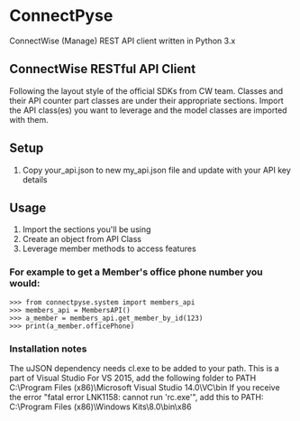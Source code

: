 # ConnectPyse
ConnectWise (Manage) REST API client written in Python 3.x

ConnectWise RESTful API Client
-----------------------

Following the layout style of the official SDKs from CW team. Classes and their API counter part classes are under
their appropriate sections. Import the API class(es) you want to leverage and the model classes are imported with them.

## Setup
1. Copy your_api.json to new my_api.json file and update with your API key details

## Usage
1. Import the sections you'll be using
2. Create an object from API Class
3. Leverage member methods to access features

### For example to get a Member's office phone number you would:

    >>> from connectpyse.system import members_api
    >>> members_api = MembersAPI()
    >>> a_member = members_api.get_member_by_id(123)
    >>> print(a_member.officePhone)
    
    
### Installation notes
The uJSON dependency needs cl.exe to be added to your path. This is a part of Visual Studio
For VS 2015, add the following folder to PATH C:\Program Files (x86)\Microsoft Visual Studio 14.0\VC\bin
If you receive the error "fatal error LNK1158: cannot run 'rc.exe'", add this to PATH: C:\Program Files (x86)\Windows Kits\8.0\bin\x86